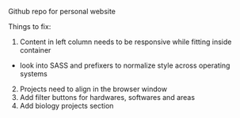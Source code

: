 Github repo for personal website

Things to fix:
1. Content in left column needs to be responsive while fitting inside container
- look into SASS and prefixers to normalize style across operating systems
2. Projects need to align in the browser window
3. Add filter buttons for hardwares, softwares and areas
4. Add biology projects section